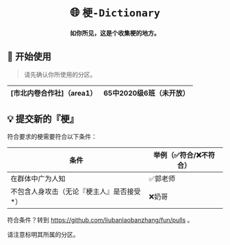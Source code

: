 <div align='center'>

# 🌐 `梗-Dictionary`
#### 如你所见，这是个收集梗的地方。

</div>

## 🔶 开始使用
> 请先确认你所使用的分区。

| [市北内卷合作社]（area1） | 65中2020级6班（未开放） |
|-|-|

## 💡 提交新的『梗』
符合要求的梗需要符合以下条件：

| 条件 | 举例（✅符合/❌不符合） |
|-|-|
| 在群体中广为人知 | ✅郭老师 |
| 不包含人身攻击（无论『梗主人』是否接受*） | ❌奶哥 |

符合条件？转到 https://github.com/liubanlaobanzhang/fun/pulls 。

请注意标明其所属的分区。
